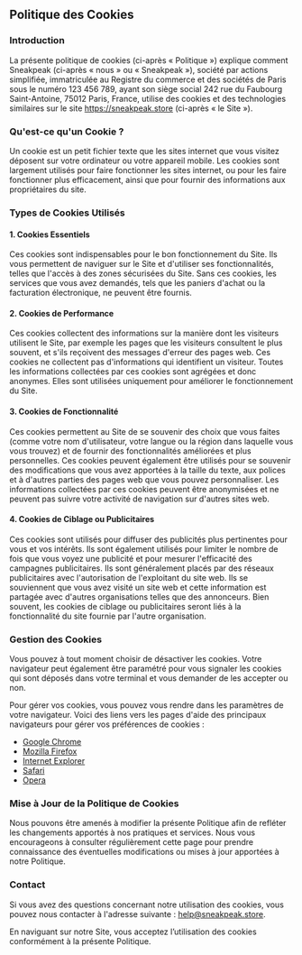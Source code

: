## Politique des Cookies

### Introduction

La présente politique de cookies (ci-après « Politique ») explique comment Sneakpeak (ci-après « nous » ou « Sneakpeak »), société par actions simplifiée, immatriculée au Registre du commerce et des sociétés de Paris sous le numéro 123 456 789, ayant son siège social 242 rue du Faubourg Saint-Antoine, 75012 Paris, France, utilise des cookies et des technologies similaires sur le site https://sneakpeak.store (ci-après « le Site »).

### Qu'est-ce qu'un Cookie ?

Un cookie est un petit fichier texte que les sites internet que vous visitez déposent sur votre ordinateur ou votre appareil mobile. Les cookies sont largement utilisés pour faire fonctionner les sites internet, ou pour les faire fonctionner plus efficacement, ainsi que pour fournir des informations aux propriétaires du site.

### Types de Cookies Utilisés

#### 1. Cookies Essentiels

Ces cookies sont indispensables pour le bon fonctionnement du Site. Ils vous permettent de naviguer sur le Site et d'utiliser ses fonctionnalités, telles que l'accès à des zones sécurisées du Site. Sans ces cookies, les services que vous avez demandés, tels que les paniers d'achat ou la facturation électronique, ne peuvent être fournis.

#### 2. Cookies de Performance

Ces cookies collectent des informations sur la manière dont les visiteurs utilisent le Site, par exemple les pages que les visiteurs consultent le plus souvent, et s'ils reçoivent des messages d'erreur des pages web. Ces cookies ne collectent pas d'informations qui identifient un visiteur. Toutes les informations collectées par ces cookies sont agrégées et donc anonymes. Elles sont utilisées uniquement pour améliorer le fonctionnement du Site.

#### 3. Cookies de Fonctionnalité

Ces cookies permettent au Site de se souvenir des choix que vous faites (comme votre nom d'utilisateur, votre langue ou la région dans laquelle vous vous trouvez) et de fournir des fonctionnalités améliorées et plus personnelles. Ces cookies peuvent également être utilisés pour se souvenir des modifications que vous avez apportées à la taille du texte, aux polices et à d'autres parties des pages web que vous pouvez personnaliser. Les informations collectées par ces cookies peuvent être anonymisées et ne peuvent pas suivre votre activité de navigation sur d'autres sites web.

#### 4. Cookies de Ciblage ou Publicitaires

Ces cookies sont utilisés pour diffuser des publicités plus pertinentes pour vous et vos intérêts. Ils sont également utilisés pour limiter le nombre de fois que vous voyez une publicité et pour mesurer l'efficacité des campagnes publicitaires. Ils sont généralement placés par des réseaux publicitaires avec l'autorisation de l'exploitant du site web. Ils se souviennent que vous avez visité un site web et cette information est partagée avec d'autres organisations telles que des annonceurs. Bien souvent, les cookies de ciblage ou publicitaires seront liés à la fonctionnalité du site fournie par l'autre organisation.

### Gestion des Cookies

Vous pouvez à tout moment choisir de désactiver les cookies. Votre navigateur peut également être paramétré pour vous signaler les cookies qui sont déposés dans votre terminal et vous demander de les accepter ou non.

Pour gérer vos cookies, vous pouvez vous rendre dans les paramètres de votre navigateur. Voici des liens vers les pages d'aide des principaux navigateurs pour gérer vos préférences de cookies :

- [Google Chrome](https://support.google.com/chrome/answer/95647)
- [Mozilla Firefox](https://support.mozilla.org/fr/kb/activer-desactiver-cookies-preferences)
- [Internet Explorer](https://support.microsoft.com/fr-fr/help/17442/windows-internet-explorer-delete-manage-cookies)
- [Safari](https://support.apple.com/fr-fr/guide/safari/sfri11471/mac)
- [Opera](https://help.opera.com/en/latest/web-preferences/#cookies)

### Mise à Jour de la Politique de Cookies

Nous pouvons être amenés à modifier la présente Politique afin de refléter les changements apportés à nos pratiques et services. Nous vous encourageons à consulter régulièrement cette page pour prendre connaissance des éventuelles modifications ou mises à jour apportées à notre Politique.

### Contact

Si vous avez des questions concernant notre utilisation des cookies, vous pouvez nous contacter à l'adresse suivante : help@sneakpeak.store.

En naviguant sur notre Site, vous acceptez l’utilisation des cookies conformément à la présente Politique.
